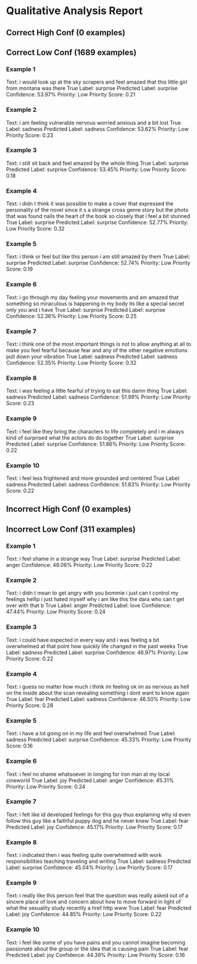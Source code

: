 # Qualitative Analysis Report


## Correct High Conf (0 examples)


## Correct Low Conf (1689 examples)


### Example 1
Text: i would look up at the sky scrapers and feel amazed that this little girl from montana was there
True Label: surprise
Predicted Label: surprise
Confidence: 53.97%
Priority: Low
Priority Score: 0.21


### Example 2
Text: i am feeling vulnerable nervous worried anxious and a bit lost
True Label: sadness
Predicted Label: sadness
Confidence: 53.62%
Priority: Low
Priority Score: 0.23


### Example 3
Text: i still sit back and feel amazed by the whole thing
True Label: surprise
Predicted Label: surprise
Confidence: 53.45%
Priority: Low
Priority Score: 0.18


### Example 4
Text: i didn t think it was possible to make a cover that expressed the personality of the novel since it s a strange cross genre story but the photo that was found nails the heart of the book so closely that i feel a bit stunned
True Label: surprise
Predicted Label: surprise
Confidence: 52.77%
Priority: Low
Priority Score: 0.32


### Example 5
Text: i think or feel but like this person i am still amazed by them
True Label: surprise
Predicted Label: surprise
Confidence: 52.74%
Priority: Low
Priority Score: 0.19


### Example 6
Text: i go through my day feeling your movements and am amazed that something so miraculous is happening in my body its like a special secret only you and i have
True Label: surprise
Predicted Label: surprise
Confidence: 52.36%
Priority: Low
Priority Score: 0.25


### Example 7
Text: i think one of the most important things is not to allow anything at all to make you feel fearful because fear and any of the other negative emotions pull down your vibration
True Label: sadness
Predicted Label: sadness
Confidence: 52.35%
Priority: Low
Priority Score: 0.32


### Example 8
Text: i was feeling a little fearful of trying to eat this damn thing
True Label: sadness
Predicted Label: sadness
Confidence: 51.99%
Priority: Low
Priority Score: 0.23


### Example 9
Text: i feel like they bring the characters to life completely and i m always kind of surprised what the actors do do together
True Label: surprise
Predicted Label: surprise
Confidence: 51.86%
Priority: Low
Priority Score: 0.22


### Example 10
Text: i feel less frightened and more grounded and centered
True Label: sadness
Predicted Label: sadness
Confidence: 51.83%
Priority: Low
Priority Score: 0.22


## Incorrect High Conf (0 examples)


## Incorrect Low Conf (311 examples)


### Example 1
Text: i feel shame in a strange way
True Label: surprise
Predicted Label: anger
Confidence: 48.08%
Priority: Low
Priority Score: 0.22


### Example 2
Text: i didn t mean to get angry with you bommie i just can t control my feelings hellip i just hated myself why i am like this the dara who can t get over with that b
True Label: anger
Predicted Label: love
Confidence: 47.44%
Priority: Low
Priority Score: 0.24


### Example 3
Text: i could have expected in every way and i was feeling a bit overwhelmed at that point how quickly life changed in the past weeks
True Label: sadness
Predicted Label: surprise
Confidence: 46.97%
Priority: Low
Priority Score: 0.22


### Example 4
Text: i guess no matter how much i think im feeling ok im as nervous as hell on the inside about the scan revealing something i dont want to know again
True Label: fear
Predicted Label: sadness
Confidence: 46.50%
Priority: Low
Priority Score: 0.28


### Example 5
Text: i have a lot going on in my life and feel overwhelmed
True Label: sadness
Predicted Label: surprise
Confidence: 45.33%
Priority: Low
Priority Score: 0.16


### Example 6
Text: i feel no shame whatsoever in longing for iron man at my local cineworld
True Label: joy
Predicted Label: anger
Confidence: 45.31%
Priority: Low
Priority Score: 0.24


### Example 7
Text: i felt like id developed feelings for this guy thus explaining why id even follow this guy like a faithful puppy dog and he never knew
True Label: fear
Predicted Label: joy
Confidence: 45.17%
Priority: Low
Priority Score: 0.17


### Example 8
Text: i indicated then i was feeling quite overwhelmed with work responsibilities teaching traveling and writing
True Label: sadness
Predicted Label: surprise
Confidence: 45.04%
Priority: Low
Priority Score: 0.17


### Example 9
Text: i really like this person feel that the question was really asked out of a sincere place of love and concern about how to move forward in light of what the sexuality study recently a href http www
True Label: fear
Predicted Label: joy
Confidence: 44.85%
Priority: Low
Priority Score: 0.22


### Example 10
Text: i feel like some of you have pains and you cannot imagine becoming passionate about the group or the idea that is causing pain
True Label: fear
Predicted Label: joy
Confidence: 44.39%
Priority: Low
Priority Score: 0.16
